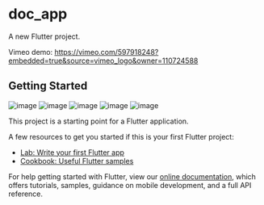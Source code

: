 # doc_app

A new Flutter project.

Vimeo demo: https://vimeo.com/597918248?embedded=true&source=vimeo_logo&owner=110724588
## Getting Started

![image](https://user-images.githubusercontent.com/70195348/178020064-bf151c0d-e776-44f2-8040-3e18c3ec9d72.png)
![image](https://user-images.githubusercontent.com/70195348/178020164-eb43e863-4539-453e-9e08-0d64e3c39294.png)
![image](https://user-images.githubusercontent.com/70195348/178020227-705f018a-b51d-4f00-9526-fa0f60a309d0.png)
![image](https://user-images.githubusercontent.com/70195348/178020541-4f0230f6-da07-46c8-aa34-c8eecc6d938a.png)
![image](https://user-images.githubusercontent.com/70195348/178020633-363e260d-8c79-4932-b7ee-23db5a558011.png)

This project is a starting point for a Flutter application.

A few resources to get you started if this is your first Flutter project:

- [Lab: Write your first Flutter app](https://flutter.dev/docs/get-started/codelab)
- [Cookbook: Useful Flutter samples](https://flutter.dev/docs/cookbook)

For help getting started with Flutter, view our
[online documentation](https://flutter.dev/docs), which offers tutorials,
samples, guidance on mobile development, and a full API reference.
